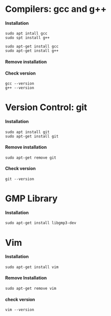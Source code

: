 # Compilers: gcc and g++ 

#### Installation

```
sudo apt intall gcc
sudo spt install g++

sudo apt-get install gcc
sudo apt-get install g++
```
#### Remove installation


#### Check version

```
gcc --version
g++ --version
```

# Version Control: git 

#### Installation

```
sudo apt install git
sudo apt-get install git
```

#### Remove installation

```
sudo apt-get remove git
```

#### Check version

```
git --version 
```

# GMP Library

#### Installation

```
sudo apt-get install libgmp3-dev
```

<!-- # Vim 

#### Installation

```

```

#### Remove Installation

```

```

#### check version

```

``` -->

# Vim 

#### Installation

```
sudo apt-get install vim
```

#### Remove Installation

```
sudo apt-get remove vim
```

#### check version

```
vim --version
```

